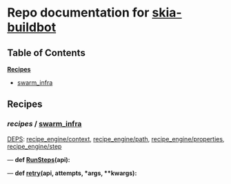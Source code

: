 <!--- AUTOGENERATED BY `./recipes.py test train` -->
# Repo documentation for [skia-buildbot]()
## Table of Contents

**[Recipes](#Recipes)**
  * [swarm_infra](#recipes-swarm_infra)
## Recipes

### *recipes* / [swarm\_infra](/infra/bots/recipes/swarm_infra.py)

[DEPS](/infra/bots/recipes/swarm_infra.py#13): [recipe\_engine/context][recipe_engine/recipe_modules/context], [recipe\_engine/path][recipe_engine/recipe_modules/path], [recipe\_engine/properties][recipe_engine/recipe_modules/properties], [recipe\_engine/step][recipe_engine/recipe_modules/step]

&mdash; **def [RunSteps](/infra/bots/recipes/swarm_infra.py#36)(api):**

&mdash; **def [retry](/infra/bots/recipes/swarm_infra.py#24)(api, attempts, \*args, \*\*kwargs):**

[recipe_engine/recipe_modules/context]: https://chromium.googlesource.com/infra/luci/recipes-py.git/+/671bf52ae83b2335d65be8618855444b8fec0f20/README.recipes.md#recipe_modules-context
[recipe_engine/recipe_modules/path]: https://chromium.googlesource.com/infra/luci/recipes-py.git/+/671bf52ae83b2335d65be8618855444b8fec0f20/README.recipes.md#recipe_modules-path
[recipe_engine/recipe_modules/properties]: https://chromium.googlesource.com/infra/luci/recipes-py.git/+/671bf52ae83b2335d65be8618855444b8fec0f20/README.recipes.md#recipe_modules-properties
[recipe_engine/recipe_modules/step]: https://chromium.googlesource.com/infra/luci/recipes-py.git/+/671bf52ae83b2335d65be8618855444b8fec0f20/README.recipes.md#recipe_modules-step
